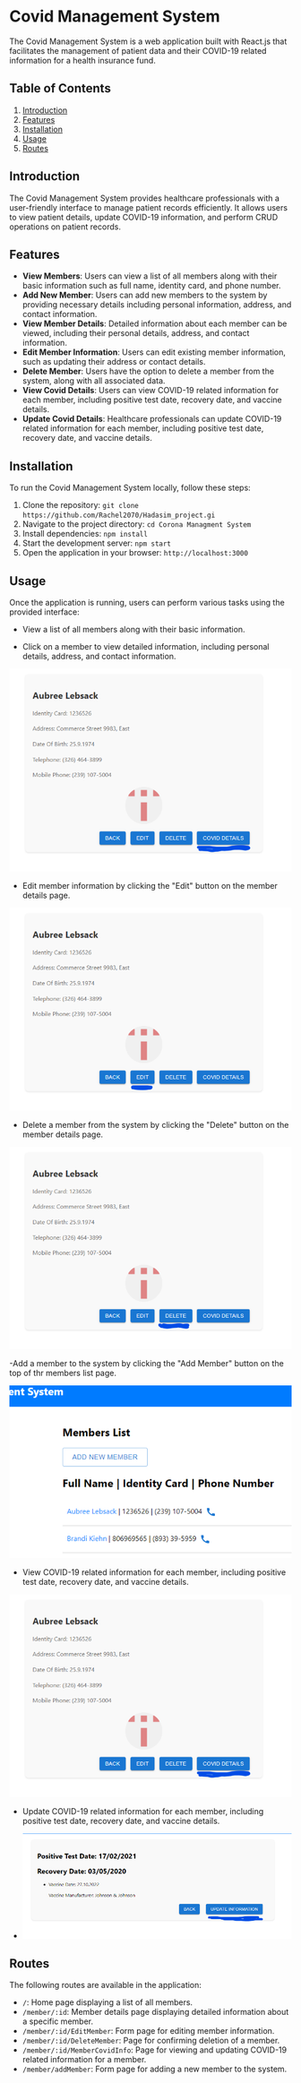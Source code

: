 # Covid Management System

The Covid Management System is a web application built with React.js that facilitates the management of patient data and their COVID-19 related information for a health insurance fund.

## Table of Contents
1. [Introduction](#introduction)
2. [Features](#features)
3. [Installation](#installation)
4. [Usage](#usage)
5. [Routes](#routes)

## Introduction
The Covid Management System provides healthcare professionals with a user-friendly interface to manage patient records efficiently. It allows users to view patient details, update COVID-19 information, and perform CRUD operations on patient records.

## Features
- **View Members**: Users can view a list of all members along with their basic information such as full name, identity card, and phone number.
- **Add New Member**: Users can add new members to the system by providing necessary details including personal information, address, and contact information.
- **View Member Details**: Detailed information about each member can be viewed, including their personal details, address, and contact information.
- **Edit Member Information**: Users can edit existing member information, such as updating their address or contact details.
- **Delete Member**: Users have the option to delete a member from the system, along with all associated data.
- **View Covid Details**: Users can view COVID-19 related information for each member, including positive test date, recovery date, and vaccine details.
- **Update Covid Details**: Healthcare professionals can update COVID-19 related information for each member, including positive test date, recovery date, and vaccine details.

## Installation
To run the Covid Management System locally, follow these steps:
1. Clone the repository: `git clone https://github.com/Rachel2070/Hadasim_project.gi`
2. Navigate to the project directory: `cd Corona Managment System`
3. Install dependencies: `npm install`
4. Start the development server: `npm start`
5. Open the application in your browser: `http://localhost:3000`

## Usage
Once the application is running, users can perform various tasks using the provided interface:
- View a list of all members along with their basic information.

- Click on a member to view detailed information, including personal details, address, and contact information.
  
 ![alt text](https://github.com/Rachel2070/Hadasim_project/blob/main/Corona%20Managment%20System/frontend/screenshots/covid%20details.png?raw=true)
 
- Edit member information by clicking the "Edit" button on the member details page.

 ![alt text](https://github.com/Rachel2070/Hadasim_project/blob/main/Corona%20Managment%20System/frontend/screenshots/etit%20member.png?raw=true)
  
- Delete a member from the system by clicking the "Delete" button on the member details page.

![alt text](https://github.com/Rachel2070/Hadasim_project/blob/main/Corona%20Managment%20System/frontend/screenshots/delete%20member.png?raw=true)

-Add a member to the system by clicking the "Add Member" button on the top of thr members list page.

![alt text](https://github.com/Rachel2070/Hadasim_project/blob/main/Corona%20Managment%20System/frontend/screenshots/new%20member.png?raw=true)

- View COVID-19 related information for each member, including positive test date, recovery date, and vaccine details.

![alt](https://github.com/Rachel2070/Hadasim_project/blob/main/Corona%20Managment%20System/frontend/screenshots/covid%20details.png?raw=true)

- Update COVID-19 related information for each member, including positive test date, recovery date, and vaccine details.

- ![alt text](https://github.com/Rachel2070/Hadasim_project/blob/main/Corona%20Managment%20System/frontend/screenshots/edit%20covid%20details.png?raw=true)


  

## Routes
The following routes are available in the application:
- `/`: Home page displaying a list of all members.
- `/member/:id`: Member details page displaying detailed information about a specific member.
- `/member/:id/EditMember`: Form page for editing member information.
- `/member/:id/DeleteMember`: Page for confirming deletion of a member.
- `/member/:id/MemberCovidInfo`: Page for viewing and updating COVID-19 related information for a member.
- `/member/addMember`: Form page for adding a new member to the system.


